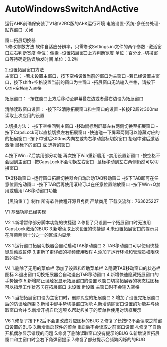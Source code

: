 # AutoWindowsSwitchAndActive
运行AHK前确保安装了V1和V2RC版的AHK运行环境
电脑设置-系统-多任务处理-贴靠窗口-关闭

窗口拓展切换器				
1.修改参数方法
软件自适应分辨率，只需修改Settings.ini文件的两个参数
   -激活窗口左右判断宽度 单位：像素
   -设置拓展窗口上方判断宽度 单位：百分比
   -切换窗口等待确定防误触发时间 单位：0.2秒

2.设置拓展窗口方法  
主窗口：
   -若未设置主窗口，按下空格设置当前的窗口为主窗口
   -若已经设置主窗口，按下shift+空格设置当前的窗口为主窗口
   -拓展窗口无法输入空格，请按下Ctrl+空格输入空格
  
拓展窗口：
   -按住窗口上方后移动至屏幕最左边或者最右边设为拓展窗口

清除读取窗口设置：
   -按下F2清除拓展窗口和主窗口的设置
   -长按F2超过300ms读取上次应用的设置

3.切换方法：
   -按下空格回到主窗口
   -移动鼠标到屏幕左右两侧切换至拓展窗口
   -按下CapsLock可以直接切换左右拓展窗口
   -快速碰一下屏幕两侧可以隐藏对应的的拓展窗口
   -按下中键后300ms内向左或向右移动鼠标切换窗口
    抬起中键后激活激活 鼠标下的窗口 或 选择的窗口

4.按下Win+Z后禁用部分功能 再次按下Win重新启用
   -禁用设置新窗口
   -按空格不会回到主窗口
   -按CapsLock不会切换左右窗口
   -鼠标移动到左右两侧仍然可以切换窗口

TAB移动窗口
   -运行窗口拓展切换器会自动启动TAB移动窗口
   -按下TAB即可在任意位置拖动窗口
   -按下TAB后再使用滚轮可以在任意位置缩放窗口
   -按下Win+Q禁用或启用TAB移动窗口功能
   
【黑钨重工】制作
所有软件教程开源且免费 严禁商用 下载交流群：763625227

V1
基础功能已经实现

V2
1.新增暂停部分脚本功能的快捷键
2.修复了只设置一个拓展窗口时无法用CapsLock激活的BUG
3.新增读取上次设置的快捷键
4.未设置拓展窗口的提示只在屏幕两侧十分之一的区域内显示

V3
1.运行窗口拓展切换器会自动启动TAB移动窗口
2.TAB移动窗口可以使用快捷键启动或暂停
3.更新了更详细的视频使用教程
4.添加了运行环境和管理员权限获取的软件

V4
1.删除了无用的菜单栏 添加了设置和帮助菜单栏
2.隐藏TAB移动窗口的状态栏图标
3.退出窗口切换拓展器会自动退出TAB移动窗口
4.新增快速隐藏拓展窗口的手势操作
5.新增防止误触发显示拓展窗口的设置
6.窗口切换拓展器的状态栏图标可以指示工作状态
7.在拓展窗口 未设置 新设置 主窗口时不会输入空格

V5
1.当把拓展窗口设为主窗口时，删除对应的拓展窗口
2.增加了设置完拓展窗口后的防误触范围
3.新增中键手势切换窗口功能
4.新增清除窗口设置的功能并与读取窗口合并
5.新增开机自启选项
6.帮助和关于的菜单栏使用对话框展示

V6
1.修复了按下F2后不会更改成对应图标的BUG
2.修复了长按F2不会读取之前窗口设置的BUG
3.新增重启软件的菜单 重启后不会读取之前窗口设置
4.修复了自动开机偶尔显示错误的问题
5.修复了删除读取窗口没有提示的BUG
6.新增设置拓展窗口和主窗口时会右下角弹窗提示
7.修复了部分提示会频繁闪烁的的BUG
